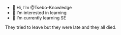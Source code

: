 - 👋 Hi, I’m @Tsebo-Knowledge
- 👀 I’m interested in learning
- 🌱 I’m currently learning SE
   

They tried to leave but they were
late and they all died. 
